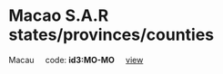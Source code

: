 # Macao S.A.R states/provinces/counties
Macau&nbsp;&nbsp;&nbsp;&nbsp;&nbsp;code: **id3:MO-MO**&nbsp;&nbsp;&nbsp;&nbsp;&nbsp;[view](../export/geojson/medium/id3/mo/mo.geojson)&nbsp;&nbsp;&nbsp;&nbsp;&nbsp;


